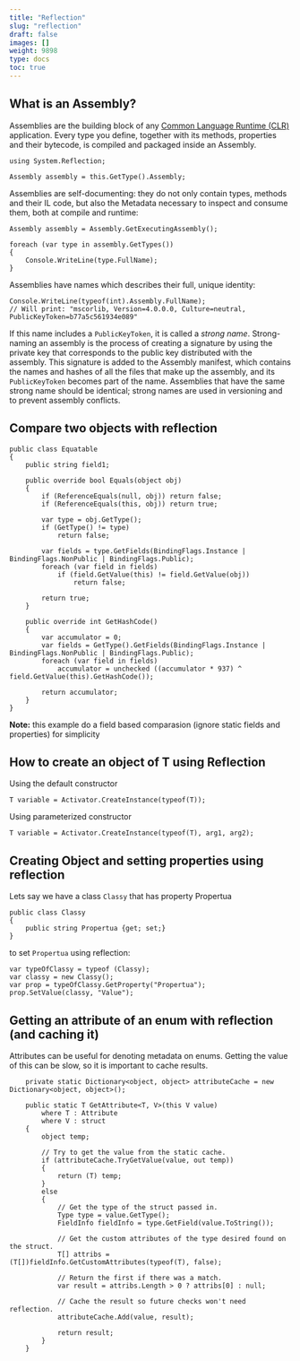 ```yaml
---
title: "Reflection"
slug: "reflection"
draft: false
images: []
weight: 9898
type: docs
toc: true
---
```


## What is an Assembly?
Assemblies are the building block of any [Common Language Runtime (CLR)][CLR] application.
Every type you define, together with its methods, properties and their bytecode, is compiled and packaged inside an Assembly.

    using System.Reflection;

<b></b>
    
    Assembly assembly = this.GetType().Assembly;   
    
Assemblies are self-documenting: they do not only contain types, methods and their IL code, but also the Metadata necessary to inspect and consume them, both at compile and runtime:

    Assembly assembly = Assembly.GetExecutingAssembly();

    foreach (var type in assembly.GetTypes())
    {
        Console.WriteLine(type.FullName);
    }
 
Assemblies have names which describes their full, unique identity:

    Console.WriteLine(typeof(int).Assembly.FullName);
    // Will print: "mscorlib, Version=4.0.0.0, Culture=neutral, PublicKeyToken=b77a5c561934e089"

If this name includes a `PublicKeyToken`, it is called a *strong name*. Strong-naming an assembly is the process of creating a signature by using the private key that corresponds to the public key distributed with the assembly. This signature is added to the Assembly manifest, which contains the names and hashes of all the files that make up the assembly, and its `PublicKeyToken` becomes part of the name. Assemblies that have the same strong name should be identical; strong names are used in versioning and to prevent assembly conflicts.

[CLR]: https://en.wikipedia.org/wiki/Common_Language_Runtime

## Compare two objects with reflection
    public class Equatable
    {
        public string field1;

        public override bool Equals(object obj)
        {
            if (ReferenceEquals(null, obj)) return false;
            if (ReferenceEquals(this, obj)) return true;

            var type = obj.GetType();
            if (GetType() != type)
                return false;

            var fields = type.GetFields(BindingFlags.Instance | BindingFlags.NonPublic | BindingFlags.Public);
            foreach (var field in fields)
                if (field.GetValue(this) != field.GetValue(obj))
                    return false;

            return true;
        }

        public override int GetHashCode()
        {
            var accumulator = 0;
            var fields = GetType().GetFields(BindingFlags.Instance | BindingFlags.NonPublic | BindingFlags.Public);
            foreach (var field in fields)
                accumulator = unchecked ((accumulator * 937) ^ field.GetValue(this).GetHashCode());

            return accumulator;
        }
    }

**Note:** this example do a field based comparasion (ignore static fields and properties) for simplicity


## How to create an object of T using Reflection
Using the default constructor

    T variable = Activator.CreateInstance(typeof(T));


Using parameterized constructor

    T variable = Activator.CreateInstance(typeof(T), arg1, arg2);

## Creating Object and setting properties using reflection
Lets say we have a class `Classy` that has property Propertua 

    public class Classy
    {
        public string Propertua {get; set;}
    }

to set `Propertua` using reflection:

    var typeOfClassy = typeof (Classy);
    var classy = new Classy();
    var prop = typeOfClassy.GetProperty("Propertua");
    prop.SetValue(classy, "Value");

## Getting an attribute of an enum with reflection (and caching it)
Attributes can be useful for denoting metadata on enums. Getting the value of this can be slow, so it is important to cache results.

        private static Dictionary<object, object> attributeCache = new Dictionary<object, object>();

        public static T GetAttribute<T, V>(this V value)
            where T : Attribute
            where V : struct
        {
            object temp;

            // Try to get the value from the static cache.
            if (attributeCache.TryGetValue(value, out temp))
            {
                return (T) temp;
            }
            else
            {
                // Get the type of the struct passed in.
                Type type = value.GetType();   
                FieldInfo fieldInfo = type.GetField(value.ToString());

                // Get the custom attributes of the type desired found on the struct.
                T[] attribs = (T[])fieldInfo.GetCustomAttributes(typeof(T), false);

                // Return the first if there was a match.
                var result = attribs.Length > 0 ? attribs[0] : null;

                // Cache the result so future checks won't need reflection.
                attributeCache.Add(value, result);

                return result;
            }
        }

